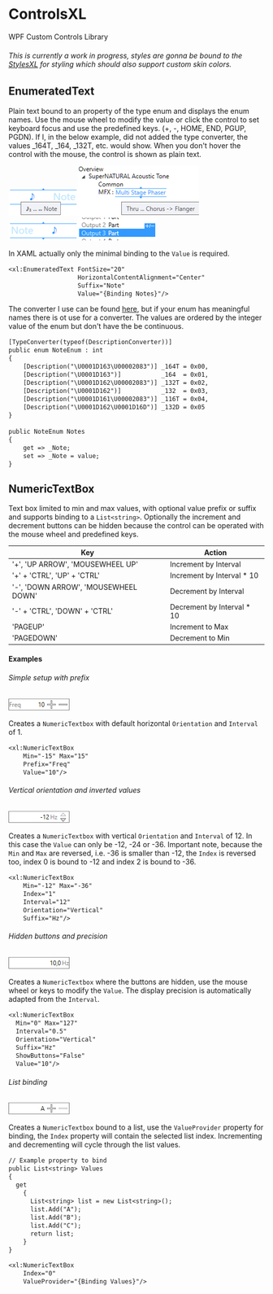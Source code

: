 # ControlsXL
WPF Custom Controls Library
###### <i> This is currently a work in progress, styles are gonna be bound to the [StylesXL](https://github.com/X-Lars/StylesXL) for styling which should also support custom skin colors.</i>

## EnumeratedText
Plain text bound to an property of the type enum and displays the enum names.
Use the mouse wheel to modify the value or click the control to set keyboard focus and use the predefined keys. (+, -, HOME, END, PGUP, PGDN).
If I, in the below example, did not added the type converter, the values _164T, _164, _132T, etc. would show. When you don't hover the control with the mouse, the control is shown as plain text.

![Alt text](/Images/EnumeratedTextToolTip.jpg)![Alt text](/Images/EnumeratedTextUse.jpg)
![Alt text](/Images/EnumeratedText.jpg)![Alt text](/Images/EnumeratedTextKeyFocus.jpg)

In XAML actually only the minimal binding to the `Value` is required.
```
<xl:EnumeratedText FontSize="20"
                   HorizontalContentAlignment="Center"
                   Suffix="Note"
                   Value="{Binding Notes}"/>
```
The converter I use can be found [here](https://github.com/X-Lars/ControlsXL/blob/master/ControlsXL/Common/DescriptionConverter.cs), but if your enum has meaningful names there is ot use for a converter. The values are ordered by the integer value of the enum but don't have the be continuous.
```
[TypeConverter(typeof(DescriptionConverter))]
public enum NoteEnum : int
{
    [Description("\U0001D163\U00002083")] _164T = 0x00,
    [Description("\U0001D163")]           _164  = 0x01,
    [Description("\U0001D162\U00002083")] _132T = 0x02,
    [Description("\U0001D162")]           _132  = 0x03,
    [Description("\U0001D161\U00002083")] _116T = 0x04,
    [Description("\U0001D162\U0001D16D")] _132D = 0x05
}

public NoteEnum Notes
{
    get => _Note;
    set => _Note = value;
}
```
## NumericTextBox
Text box limited to min and max values, with optional value prefix or suffix and supports binding to a `List<string>`.
Optionally the increment and decrement buttons can be hidden because the control can be operated with the mouse wheel and predefined keys.

Key | Action
----|-------
'+', 'UP ARROW', 'MOUSEWHEEL UP'| Increment by Interval
'+' + 'CTRL', 'UP' + 'CTRL' | Increment by Interval * 10
'-', 'DOWN ARROW', 'MOUSEWHEEL DOWN'| Decrement by Interval
'-' + 'CTRL', 'DOWN' + 'CTRL' | Decrement by Interval * 10
'PAGEUP'| Increment to Max
'PAGEDOWN'| Decrement to Min

#### Examples
###### <i>Simple setup with prefix</i>
![Alt text](/Images/NumericTextBox-Horizontal-Prefix.jpg)

Creates a `NumericTextbox` with default horizontal `Orientation` and `Interval` of 1.
```
<xl:NumericTextBox 
    Min="-15" Max="15" 
    Prefix="Freq"
    Value="10"/>
```
###### <i>Vertical orientation and inverted values</i>
![Alt text](/Images/NumericTextBox-Vertical-Suffix.jpg)

Creates a `NumericTextbox` with vertical `Orientation` and `Interval` of 12. In this case the `Value` can only be -12, -24 or -36. Important note, because the `Min` and `Max`
are reversed, i.e. -36 is smaller than -12, the `Index` is reversed too, index 0 is bound to -12 and index 2 is bound to -36.
```
<xl:NumericTextBox
    Min="-12" Max="-36"
    Index="1"
    Interval="12"
    Orientation="Vertical"
    Suffix="Hz"/>
```
###### <i>Hidden buttons and precision</i>
![Alt text](/Images/NumericTextBox-NoButtons-Interval.jpg)

Creates a `NumericTextbox` where the buttons are hidden, use the mouse wheel or keys to modify the `Value`. The display precision is automatically adapted
from the `Interval`.
```
<xl:NumericTextBox
  Min="0" Max="127"
  Interval="0.5"
  Orientation="Vertical"
  Suffix="Hz"
  ShowButtons="False"
  Value="10"/>
```
###### <i>List binding</i>
![Alt text](/Images/NumericTextBox-Horizontal-List.jpg)

Creates a `NumericTextbox` bound to a list, use the `ValueProvider` property for binding, the `Index` property will contain the selected list index.
Incrementing and decrementing will cycle through the list values.
```
// Example property to bind
public List<string> Values
{
  get 
    {
      List<string> list = new List<string>();
      list.Add("A");
      list.Add("B");
      list.Add("C");
      return list;
    }
}
```

```
<xl:NumericTextBox
    Index="0"
    ValueProvider="{Binding Values}"/>
```

